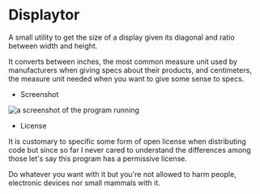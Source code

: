 # Displaytor

A small utility to get the size of a display given its diagonal and
ratio between width and height.

It converts between inches, the most common measure unit used by
manufacturers when giving specs about their products, and centimeters,
the measure unit needed when you want to give some sense to specs.

* Screenshot

![a screenshot of the program running](/anddam/Displaytor/raw/master/screenshot.png "a screenshot")

* License

It is customary to specific some form of open license when distributing code
but since so far I never cared to understand the differences among those
let's say this program has a permissive license. 

Do whatever you want with it but you're not allowed to harm people,
electronic devices nor small mammals with it.
